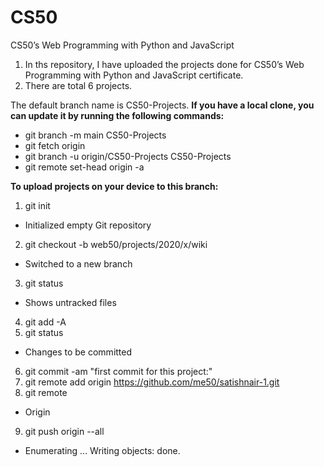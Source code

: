 # CS50
CS50’s Web Programming with Python and JavaScript

1) In ths repository, I have uploaded the projects done for CS50’s Web Programming with Python and JavaScript certificate.
2) There are total 6 projects.

The default branch name is CS50-Projects.
**If you have a local clone, you can update it by running the following commands:**
- git branch -m main CS50-Projects
- git fetch origin
- git branch -u origin/CS50-Projects CS50-Projects
- git remote set-head origin -a

**To upload projects on your device to this branch:**
1) git init
- Initialized empty Git repository
2) git checkout -b web50/projects/2020/x/wiki
- Switched to a new branch
3) git status
- Shows untracked files
4) git add -A
5) git status
- Changes to be committed
6) git commit -am "first commit for this project:"
7) git remote add origin https://github.com/me50/satishnair-1.git
8) git remote
- Origin
9) git push origin --all
- Enumerating ... Writing objects: done.
